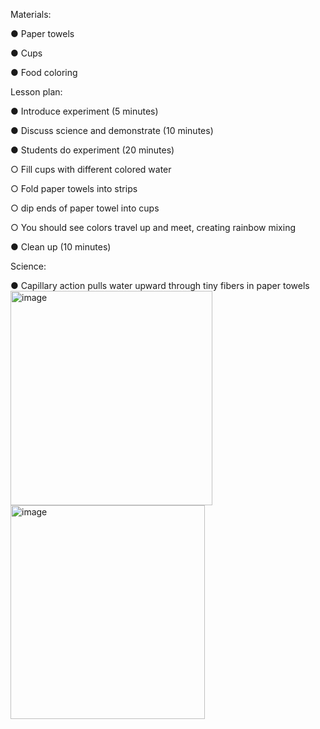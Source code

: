 Materials:

●	Paper towels

●	Cups

●	Food coloring

Lesson plan:

●	Introduce experiment (5 minutes)

●	Discuss science and demonstrate (10 minutes)

●	Students do experiment (20 minutes)

○	Fill cups with different colored water

○	Fold paper towels into strips

○	dip ends of paper towel into cups

○	You should see colors travel up and meet, creating rainbow mixing

●	Clean up (10 minutes)

Science:

●	Capillary action pulls water upward through tiny fibers in paper towels
<img width="323" height="343" alt="image" src="https://github.com/user-attachments/assets/341faa5a-aa57-4ccf-a581-29aa177542f1" />
<img width="311" height="342" alt="image" src="https://github.com/user-attachments/assets/f842e0de-e49a-4446-baa9-469ed31d3a2b" />



